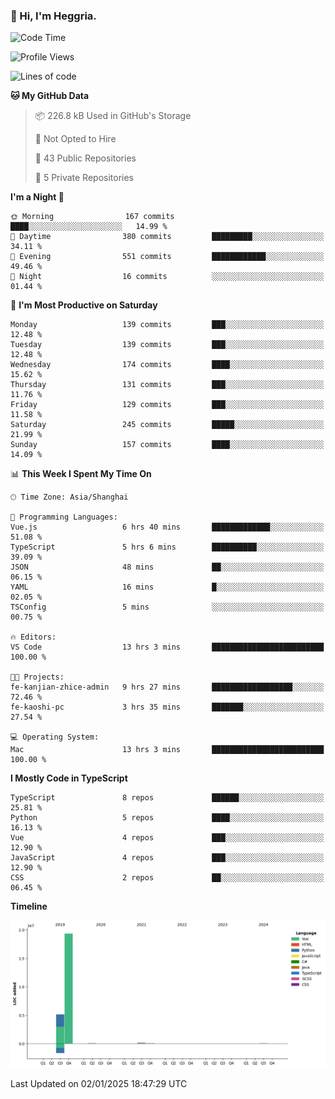 ### 👋 Hi, I'm Heggria.

<!--START_SECTION:waka-->
![Code Time](http://img.shields.io/badge/Code%20Time-988%20hrs%2013%20mins-blue)

![Profile Views](http://img.shields.io/badge/Profile%20Views-0-blue)

![Lines of code](https://img.shields.io/badge/From%20Hello%20World%20I%27ve%20Written-24.8%20million%20lines%20of%20code-blue)

**🐱 My GitHub Data** 

> 📦 226.8 kB Used in GitHub's Storage 
 > 
> 🚫 Not Opted to Hire
 > 
> 📜 43 Public Repositories 
 > 
> 🔑 5 Private Repositories 
 > 
**I'm a Night 🦉** 

```text
🌞 Morning                167 commits         ████░░░░░░░░░░░░░░░░░░░░░   14.99 % 
🌆 Daytime                380 commits         █████████░░░░░░░░░░░░░░░░   34.11 % 
🌃 Evening                551 commits         ████████████░░░░░░░░░░░░░   49.46 % 
🌙 Night                  16 commits          ░░░░░░░░░░░░░░░░░░░░░░░░░   01.44 % 
```
📅 **I'm Most Productive on Saturday** 

```text
Monday                   139 commits         ███░░░░░░░░░░░░░░░░░░░░░░   12.48 % 
Tuesday                  139 commits         ███░░░░░░░░░░░░░░░░░░░░░░   12.48 % 
Wednesday                174 commits         ████░░░░░░░░░░░░░░░░░░░░░   15.62 % 
Thursday                 131 commits         ███░░░░░░░░░░░░░░░░░░░░░░   11.76 % 
Friday                   129 commits         ███░░░░░░░░░░░░░░░░░░░░░░   11.58 % 
Saturday                 245 commits         █████░░░░░░░░░░░░░░░░░░░░   21.99 % 
Sunday                   157 commits         ████░░░░░░░░░░░░░░░░░░░░░   14.09 % 
```


📊 **This Week I Spent My Time On** 

```text
🕑︎ Time Zone: Asia/Shanghai

💬 Programming Languages: 
Vue.js                   6 hrs 40 mins       █████████████░░░░░░░░░░░░   51.08 % 
TypeScript               5 hrs 6 mins        ██████████░░░░░░░░░░░░░░░   39.09 % 
JSON                     48 mins             ██░░░░░░░░░░░░░░░░░░░░░░░   06.15 % 
YAML                     16 mins             █░░░░░░░░░░░░░░░░░░░░░░░░   02.05 % 
TSConfig                 5 mins              ░░░░░░░░░░░░░░░░░░░░░░░░░   00.75 % 

🔥 Editors: 
VS Code                  13 hrs 3 mins       █████████████████████████   100.00 % 

🐱‍💻 Projects: 
fe-kanjian-zhice-admin   9 hrs 27 mins       ██████████████████░░░░░░░   72.46 % 
fe-kaoshi-pc             3 hrs 35 mins       ███████░░░░░░░░░░░░░░░░░░   27.54 % 

💻 Operating System: 
Mac                      13 hrs 3 mins       █████████████████████████   100.00 % 
```

**I Mostly Code in TypeScript** 

```text
TypeScript               8 repos             ██████░░░░░░░░░░░░░░░░░░░   25.81 % 
Python                   5 repos             ████░░░░░░░░░░░░░░░░░░░░░   16.13 % 
Vue                      4 repos             ███░░░░░░░░░░░░░░░░░░░░░░   12.90 % 
JavaScript               4 repos             ███░░░░░░░░░░░░░░░░░░░░░░   12.90 % 
CSS                      2 repos             ██░░░░░░░░░░░░░░░░░░░░░░░   06.45 % 
```



**Timeline**

![Lines of Code chart](https://raw.githubusercontent.com/heggria/heggria/main/assets/bar_graph.png)


 Last Updated on 02/01/2025 18:47:29 UTC
<!--END_SECTION:waka-->
